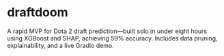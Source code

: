 # draftdoom
A rapid MVP for Dota 2 draft prediction—built solo in under eight hours using XGBoost and SHAP, achieving 59% accuracy. Includes data pruning, explainability, and a live Gradio demo.

